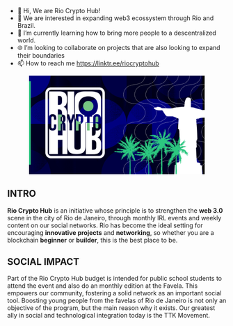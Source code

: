 - 👋 Hi, We are Rio Crypto Hub!
- 👀 We are interested in expanding web3 ecossystem through Rio and Brazil.
- 🌱 I’m currently learning how to bring more people to a descentralized world.
- 🌐 I’m looking to collaborate on projects that are also looking to expand their boundaries
- 📫 How to reach me https://linktr.ee/riocryptohub

<p align="center">
  <img src="https://github.com/riocryptohub/riocryptohub/blob/main/Capa.png" width="80%" title="hover text">
</p>


## INTRO

**Rio Crypto Hub** is an initiative whose principle is to strengthen the **web 3.0** scene in the city of Rio de Janeiro, 
through monthly IRL events and weekly content on our social networks. Rio has become the ideal setting for encouraging 
**innovative projects** and **networking**, so whether you are a blockchain **beginner** or **builder**, this is the best place to be.

## SOCIAL IMPACT 

Part of the Rio Crypto Hub budget is intended for public school students to attend the event and also do an monthly edition 
at the Favela. This empowers our community, fostering a solid network as an important social tool.
Boosting young people from the favelas of Rio de Janeiro is not only an objective of the program, but the main 
reason why it exists. Our greatest ally in social and technological integration today is the TTK Movement.


